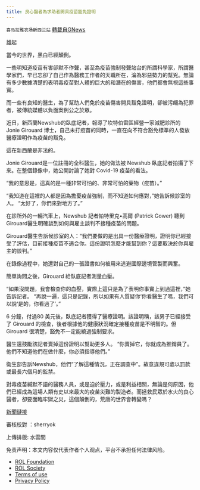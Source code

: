 ```yaml
---
title: 良心醫者為求助者開具疫苗豁免證明
---
```

`喜马拉雅农场新西兰站` [轉載自GNews](https://gnews.org/zh-hans/1742458/)

雄起

當今的世界，黑白已經顛倒。

一些明知道疫苗有害卻默不作聲，甚至為疫苗強制發聲站台的所謂科學家，所謂醫學家們，早已忘卻了自己作為醫務工作者的天職所在，淪為邪惡勢力的幫兇。無論有多少數據清楚的表明毒疫苗對人體的巨大的和潛在的傷害，他們都會無視這些事實。

而一些有良知的醫生，為了幫助人們免於疫苗傷害開具豁免證明，卻被污衊為犯罪者，被傳統媒體以負面案例公之於眾。

近日，新西蘭Newshub的臥底記者，報導了坎特伯雷區經營一家減肥診所的 Jonie Girouard 博士，自己未打疫苗的同時，一直在向不符合豁免標準的人發放醫療證明作為疫苗的豁免。

這在新西蘭是非法的。

Jonie Girouard是一位註冊的全科醫生，她的做法被 Newshub 臥底記者拍攝了下來。在整個錄像中，她公開討論了她對 Covid-19 疫苗的看法。

“我的意思是，這真的是一種非常可怕的、非常可怕的藥物（疫苗）。”

“我知道在這裡的人都是因為擔憂疫苗強制，而不知道如何應對，”她告訴候診室的人。
“太好了，你們來對地方了。”

在診所外的一輛汽車上，Newshub 記者帕特里克•高爾 (Patrick Gower) 聽到Girouard醫生明確談到如何與雇主談判不接種疫苗的問題。

Girouard醫生告訴候診室的人：“我們要做的是出具一份醫療證明，證明你已經接受了評估，目前接種疫苗不適合你。這份證明怎麼才能幫到你？這要取決於你與雇主的談判。”

在錄像過程中，她還對自己的一張證書如何被用來逃避國際邊境管製而興奮。

簡單詢問之後，Girouard 給臥底記者測量血壓。

“如果沒問題，我會檢查你的血壓，實際上這只是為了表明你事實上到過這裡，”她告訴記者。
“再說一遍，這只是記錄，所以如果有人質疑你‘你看醫生了嗎，我們可以說‘是的，你看過了’。”

6 分鐘，付過80 美元後，臥底記者獲得了醫療證明。該證明稱，該男子已經接受了 Girouard 的檢查，後者根據他的健康狀況確定接種疫苗是不明智的。但 Girouard 很清楚，豁免不一定能繞過強制要求。

醫生還鼓勵該記者賣掉這份證明以幫助更多人。
“你賣掉它，你就成為推銷員了。他們不知道他們在做什麼，你必須指導他們。”

衛生部告訴Newshub，他們“了解這種情況，正在調查中”。故意違規可處以罰款或最長六個月的監禁。

對毒疫苗緘默不語的醫務人員，或是迫於壓力，或是利益相關，無論是何原因，他們已經成為這場人類有史以來最大的疫苗災難的製造者。而拯救民眾於水火的良心醫者，卻要面臨牢獄之災，這個顛倒的，荒唐的世界會轉變嗎？

[新聞鏈接](https://www.nzherald.co.nz/nz/covid-19-delta-outbreak-gp-caught-giving-medical-certificates-as-vaccine-exemptions/NCOVS3SQW63GK25OJKMZ5UL3QE/)

審核校對 ：sherryok

上傳排版: 水雲間

 

免责声明：本文内容仅代表作者个人观点，平台不承担任何法律风险。

- [ROL Foundation](https://rolfoundation.org/)
- [ROL Society](https://rolsociety.org/)
- [Terms of use](https://gnews.org/terms-of-use-3/)
- [Privacy Policy](https://gnews.org/privacy-policy/)
